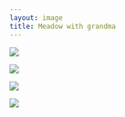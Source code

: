 ```yaml
---
layout: image
title: Meadow with grandma
---
```

![](/img/IMG_2113.jpg)

![](/img/IMG_2109.jpg)

![](/img/IMG_2115.jpg)

![](/img/IMG_2126.jpg)


